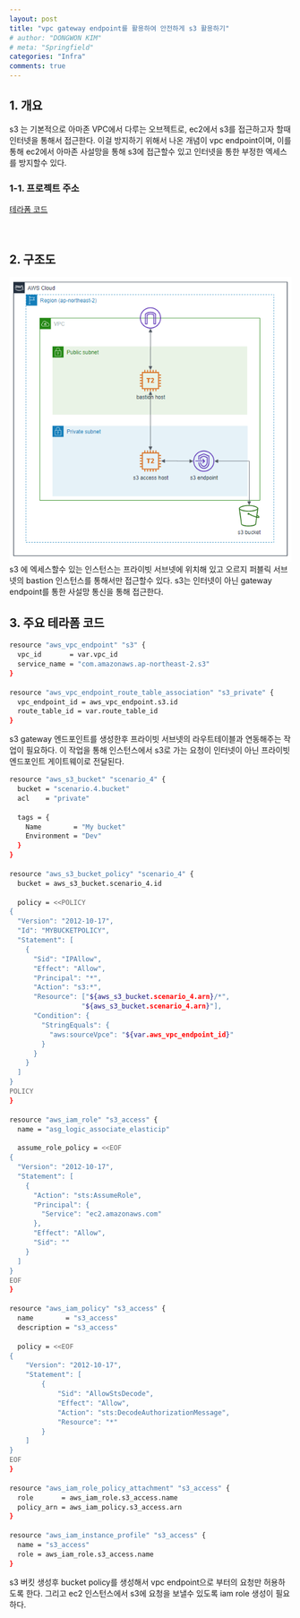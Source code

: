 ```yaml
---
layout: post
title: "vpc gateway endpoint를 활용하여 안전하게 s3 활용하기"
# author: "DONGWON KIM"
# meta: "Springfield"
categories: "Infra"
comments: true
---
```


## 1. 개요
s3 는 기본적으로 아마존 VPC에서 다루는 오브젝트로, ec2에서 s3를 접근하고자 할때 인터넷을 통해서 접근한다. 이걸 방지하기 위해서 나온 개념이 vpc endpoint이며, 이를 통해 ec2에서 아마존 사설망을 통해 s3에 접근할수 있고 인터넷을 통한 부정한 엑세스를 방지할수 있다.

### 1-1. 프로젝트 주소
[테라폼 코드](https://github.com/lunacircle4/infra-projects/tree/master/s3-endpoint)<br/>
<br/><br/>

## 2. 구조도
![Image Alt 텍스트](/img/2021/2/1/terraform/scenario_3.PNG)
s3 에 엑세스할수 있는 인스턴스는 프라이빗 서브넷에 위치해 있고 오르지 퍼블릭 서브넷의 bastion 인스턴스를 통해서만 접근할수 있다. s3는 인터넷이 아닌 gateway endpoint를 통한 사설망 통신을 통해 접근한다.

## 3. 주요 테라폼 코드
```sh
resource "aws_vpc_endpoint" "s3" {
  vpc_id       = var.vpc_id
  service_name = "com.amazonaws.ap-northeast-2.s3"
}

resource "aws_vpc_endpoint_route_table_association" "s3_private" {
  vpc_endpoint_id = aws_vpc_endpoint.s3.id
  route_table_id = var.route_table_id
}
```
s3 gateway 엔드포인트를 생성한후 프라이빗 서브넷의 라우트테이블과 연동해주는 작업이 필요하다.
이 작업을 통해 인스턴스에서 s3로 가는 요청이 인터넷이 아닌 프라이빗 엔드포인트 게이트웨이로 전달된다.

```sh
resource "aws_s3_bucket" "scenario_4" {
  bucket = "scenario.4.bucket"
  acl    = "private"

  tags = {
    Name        = "My bucket"
    Environment = "Dev"
  }
}

resource "aws_s3_bucket_policy" "scenario_4" {
  bucket = aws_s3_bucket.scenario_4.id

  policy = <<POLICY
{
  "Version": "2012-10-17",
  "Id": "MYBUCKETPOLICY",
  "Statement": [
    {
      "Sid": "IPAllow",
      "Effect": "Allow",
      "Principal": "*",
      "Action": "s3:*",
      "Resource": ["${aws_s3_bucket.scenario_4.arn}/*",
                  "${aws_s3_bucket.scenario_4.arn}"],
      "Condition": {
        "StringEquals": {
          "aws:sourceVpce": "${var.aws_vpc_endpoint_id}"
        }
      }
    }
  ]
}
POLICY
}

resource "aws_iam_role" "s3_access" {
  name = "asg_logic_associate_elasticip"

  assume_role_policy = <<EOF
{
  "Version": "2012-10-17",
  "Statement": [
    {
      "Action": "sts:AssumeRole",
      "Principal": {
        "Service": "ec2.amazonaws.com"
      },
      "Effect": "Allow",
      "Sid": ""
    }
  ]
}
EOF
}

resource "aws_iam_policy" "s3_access" {
  name        = "s3_access"
  description = "s3_access"

  policy = <<EOF
{
    "Version": "2012-10-17",
    "Statement": [
        {
            "Sid": "AllowStsDecode",
            "Effect": "Allow",
            "Action": "sts:DecodeAuthorizationMessage",
            "Resource": "*"
        }
    ]
}
EOF
}

resource "aws_iam_role_policy_attachment" "s3_access" {
  role       = aws_iam_role.s3_access.name
  policy_arn = aws_iam_policy.s3_access.arn
}

resource "aws_iam_instance_profile" "s3_access" {
  name = "s3_access"
  role = aws_iam_role.s3_access.name
}
```

s3 버킷 생성후 bucket policy를 생성해서 vpc endpoint으로 부터의 요청만 허용하도록 한다. 그리고 ec2 인스턴스에서 s3에 요청을 보낼수 있도록 iam role 생성이 필요하다.

